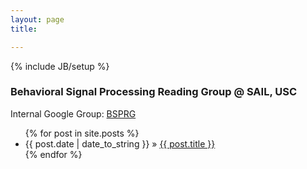 ```yaml
---
layout: page
title: 

---
```

{% include JB/setup %}

### Behavioral Signal Processing Reading Group @ SAIL, USC

Internal Google Group: [BSPRG](https://groups.google.com/forum/#!forum/bsprg)

<ul class="posts">
  {% for post in site.posts %}
    <li><span>{{ post.date | date_to_string }}</span> &raquo; <a href="{{ BASE_PATH }}{{ post.url }}">{{ post.title }}</a></li>
  {% endfor %}
</ul>


